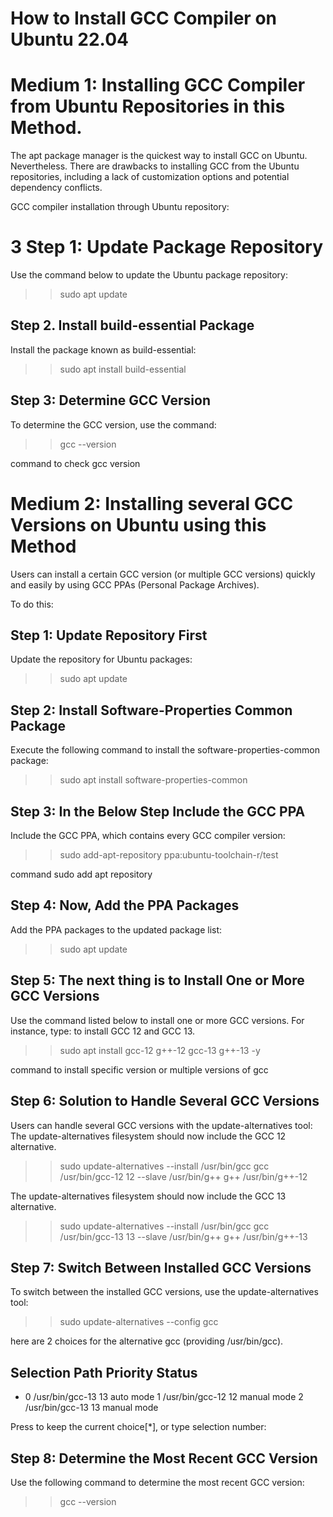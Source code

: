 # How to Install GCC Compiler on Ubuntu 22.04

# Medium 1: Installing GCC Compiler from Ubuntu Repositories in this Method.

The apt package manager is the quickest way to install GCC on Ubuntu. Nevertheless. There are drawbacks to installing GCC from the Ubuntu repositories, including a lack of customization options and potential dependency conflicts.

GCC compiler installation through Ubuntu repository:


# 3 Step 1: Update Package Repository

Use the command below to update the Ubuntu package repository:
>> sudo apt update


## Step 2. Install build-essential Package

Install the package known as build-essential:
>> sudo apt install build-essential


## Step 3: Determine GCC Version

To determine the GCC version, use the command:
>> gcc --version

command to check gcc version

# Medium 2: Installing several GCC Versions on Ubuntu using this Method

Users can install a certain GCC version (or multiple GCC versions) quickly and easily by using GCC PPAs (Personal Package Archives).

To do this:

## Step 1: Update Repository First

Update the repository for Ubuntu packages:
>> sudo apt update
>>

## Step 2: Install Software-Properties Common Package

Execute the following command to install the software-properties-common package:
>> sudo apt install software-properties-common



## Step 3: In the Below Step Include the GCC PPA

Include the GCC PPA, which contains every GCC compiler version:
>> sudo add-apt-repository ppa:ubuntu-toolchain-r/test

command sudo add apt repository

## Step 4: Now, Add the PPA Packages

Add the PPA packages to the updated package list:
>> sudo apt update


## Step 5: The next thing is to Install One or More GCC Versions

Use the command listed below to install one or more GCC versions. For instance, type: to install GCC 12 and GCC 13.
>> sudo apt install gcc-12 g++-12 gcc-13 g++-13 -y

command to install specific version or multiple versions of gcc

## Step 6: Solution to Handle Several GCC Versions

Users can handle several GCC versions with the update-alternatives tool: The update-alternatives filesystem should now include the GCC 12 alternative.
>> sudo update-alternatives --install /usr/bin/gcc gcc /usr/bin/gcc-12 12 --slave /usr/bin/g++ g++ /usr/bin/g++-12



The update-alternatives filesystem should now include the GCC 13 alternative.
>> sudo update-alternatives --install /usr/bin/gcc gcc /usr/bin/gcc-13 13 --slave /usr/bin/g++ g++ /usr/bin/g++-13


##  Step 7: Switch Between Installed GCC Versions

To switch between the installed GCC versions, use the update-alternatives tool:
>> sudo update-alternatives --config gcc

here are 2 choices for the alternative gcc (providing /usr/bin/gcc).

  Selection    Path             Priority   Status
------------------------------------------------------------
* 0            /usr/bin/gcc-13   13        auto mode
  1            /usr/bin/gcc-12   12        manual mode
  2            /usr/bin/gcc-13   13        manual mode

Press <enter> to keep the current choice[*], or type selection number: 




## Step 8: Determine the Most Recent GCC Version

Use the following command to determine the most recent GCC version:
>> gcc --version

